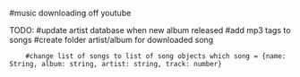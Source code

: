 #music downloading off youtube

TODO: 	#update artist database when new album released
		#add mp3 tags to songs
		#create folder artist/album for downloaded song

		#change list of songs to list of song objects which song = {name: String, album: string, artist: string, track: number}